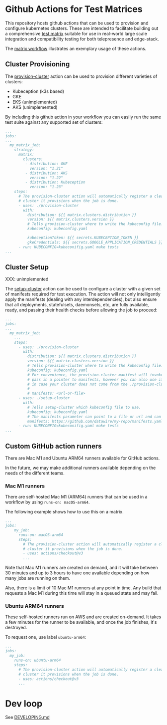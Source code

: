 # Github Actions for Test Matrices

This repository hosts github actions that can be used to provision and configure kubernetes
clusters. These are intended to facilitate building out a comprehensive [test
matrix](.github/workflows/matrix.yaml) suitable for use in real-world large scale integration and
compatibility testing for both telepresence and edge-stack.

The [matrix workflow](.github/workflows/matrix.yaml) illustrates an exemplary usage of these
actions.

## Cluster Provisioning

The [provision-cluster](provision-cluster/README.md) action can be used to provision different
varieties of clusters:

 - Kubeception (k3s based)
 - GKE
 - EKS (unimplemented)
 - AKS (unimplemented)

By including this github action in your workflow you can easily run the same test suite against any
supported set of clusters:

```yaml
...
jobs:
...
  my_matrix_job:
    strategy:
      matrix:
        clusters:
         - distribution: GKE
           version: "1.21"
         - distribution: AKS
           version: "1.22"
         - distribution: Kubeception
           version: "1.23"
    steps:
      # The provision-cluster action will automatically register a cleanup hook to remove the
      # cluster it provisions when the job is done.
      - uses: ./provision-cluster
        with:
          distribution: ${{ matrix.clusters.distribution }}
          version: ${{ matrix.clusters.version }}
          # Tells provision-cluster where to write the kubeconfig file.
          kubeconfig: kubeconfig.yaml

          kubeceptionToken: ${{ secrets.KUBECEPTION_TOKEN }}
          gkeCredentials: ${{ secrets.GOOGLE_APPLICATION_CREDENTIALS }}
      - run: KUBECONFIG=kubeconifig.yaml make tests
...
```

## Cluster Setup

XXX: unimplemented

The [setup-cluster](setup-cluster/README.md) action can be used to configure a cluster with a given
set of manifests required for test execution. The action will not only intelligently apply the
manifests (dealing with any interdependencies), but also ensure that all deployments, statefulsets,
daemonsets, etc, are fully available, ready, and passing their health checks before allowing the job
to proceed:

```yaml
...
jobs:
...
  my_matrix_job:
    ...
    steps:
      - uses: ./provision-cluster
        with:
          distribution: ${{ matrix.clusters.distribution }}
          version: ${{ matrix.clusters.version }}
          # Tells provision-cluster where to write the kubeconfig file.
          kubeconfig: kubeconfig.yaml
          # For convenience, the provision-cluster manifest will invoke the setup-cluster manifest if you
          # pass in a pointer to manifests, however you can also use it independently as shown below just
          # in case your cluster does not come from the ./provision-cluster action.
          #
          # manifests: <url-or-file>
      - uses: ./setup-cluster
        with:
          # Tells setup-cluster which kubeconfig file to use.
          kubeconfig: kubeconfig.yaml
          # The manifests parameter can point to a file or url and can include raw yaml or kustomized manifests.
          manifests: https://github.com/datawire/my-repo/manifests.yaml
      - run: KUBECONFIG=kubeconifig.yaml make tests
...
```

## Custom GitHub action runners

There are Mac M1 and Ubuntu ARM64 runners available for GitHub actions.

In the future, we may make additional runners available depending on the needs of the different teams.

### Mac M1 runners

There are self-hosted Mac M1 (ARM64) runners that can be used in a workflow by using `runs-on: macOS-arm64`.

The following example shows how to use this on a matrix.

```yaml
...
jobs:
    my_job:
      runs-on: macOS-arm64
      steps:
        # The provision-cluster action will automatically register a cleanup hook to remove the
        # cluster it provisions when the job is done.
        - uses: actions/checkout@v3
        ...
```

Note that Mac M1 runners are created on demand, and it will take between 30 minutes and up to 3 hours to have one available 
depending on how many jobs are running on them.

Also, there is a limit of 10 Mac M1 runners at any point in time. Any build that requests a Mac M1 during this time will stay in a queued state and may fail.

### Ubuntu ARM64 runners

These self-hosted runners run on AWS and are created on-demand. It takes a few minutes for the runner to be available, and once the job finishes, it's destroyed.

To request one, use label `ubuntu-arm64`:

```yaml
...
jobs:
  my_job:
    runs-on: ubuntu-arm64
    steps:
      # The provision-cluster action will automatically register a cleanup hook to remove the
      # cluster it provisions when the job is done.
      - uses: actions/checkout@v3
      ...
```



# Dev loop
 See [DEVELOPING.md](docs/DEVELOPING.md)
